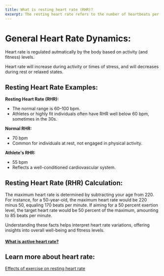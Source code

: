 ```yaml
---
title: What is resting heart rate (RHR)?
excerpt: The resting heart rate refers to the number of heartbeats per minute when the body is at rest. Understanding your resting heart rate serves as an initial assessment of your heart health. 
---
```


# General Heart Rate Dynamics:
Heart rate is regulated autmatically by the body based on activity (and fitness) levels.

Heart rate will increase during activity or times of stress, and will decreases during rest or relaxed states.

## Resting Heart Rate Examples:

**Resting Heart Rate (RHR):** 
  - The normal range is 60–100 bpm.
  - Athletes or highly fit individuals often have RHR well below 60 bpm, sometimes in the 30s.

**Normal RHR:** 
  - 70 bpm
  - Common for individuals at rest, not engaged in physical activity.

**Athlete's RHR:** 
  - 55 bpm
  - Reflects a well-conditioned cardiovascular system.

## Resting Heart Rate (RHR) Calculation:
The maximum heart rate is determined by subtracting your age from 220. For instance, for a 50-year-old, the maximum heart rate would be 220 minus 50, equaling 170 beats per minute. If aiming for a 50 percent exertion level, the target heart rate would be 50 percent of the maximum, amounting to 85 beats per minute.

Understanding these facts helps interpret heart rate variations, offering insights into overall well-being and fitness levels.

#### [What is active heart rate?](./fitness/active-heart-rate)

## Learn more about heart rate:
[Effects of exercise on resting heart rate](https://www.ncbi.nlm.nih.gov/pmc/articles/PMC6306777/)

